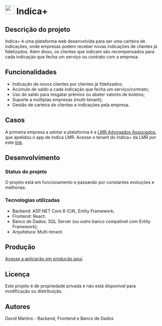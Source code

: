 # <img src="/IndicaMais/ClientApp/public/icons/icone_app.ico" width="30px" /> Indica+
## Descrição do projeto
Indica+ é uma plataforma web desenvolvida para ser uma carteira de indicações, onde empresas podem receber novas indicações de clientes já fidelizados. Além disso, os clientes que indicam são recompensados para cada indicação que fecha um serviço ou contrato com a empresa.

## Funcionalidades
- Indicação de novos clientes por clientes já fidelizados;
- Acúmulo de saldo a cada indicação que fecha um serviço/contrato;
- Uso do saldo para resgatar prêmios ou abater valores de boletos;
- Suporte a múltiplas empresas (multi-tenant);
- Gestão de carteira de clientes e indicações pela empresa.

## Casos
A primeira empresa a adotar a plataforma é a [LMR Advogados Associados](https://lmradvogados.com.br), que apelidou o app de Indica LMR. Acesse o tenant do Indica+ da LMR por este [link](https://lmradvogados.lmradvogados.com.br).

## Desenvolvimento
### Status do projeto
O projeto está em funcionamento e passando por constantes evoluções e melhorias.

### Tecnologias utilizadas
- Backend: ASP.NET Core 8 (C#), Entity Framework;
- Frontend: React;
- Banco de Dados: SQL Server (ou outro banco compatível com Entity Framework);
- Arquitetura: Multi-tenant.

## Produção
[Acesse a aplicação em produção aqui](https://indicamais.azurewebsites.net/).

## Licença
Este projeto é de propriedade privada e não está disponível para modificação ou distribuição.

## Autores
David Martins - Backend, Frontend e Banco de Dados

